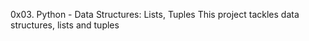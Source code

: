 0x03. Python - Data Structures: Lists, Tuples
This project tackles data structures, lists and tuples
